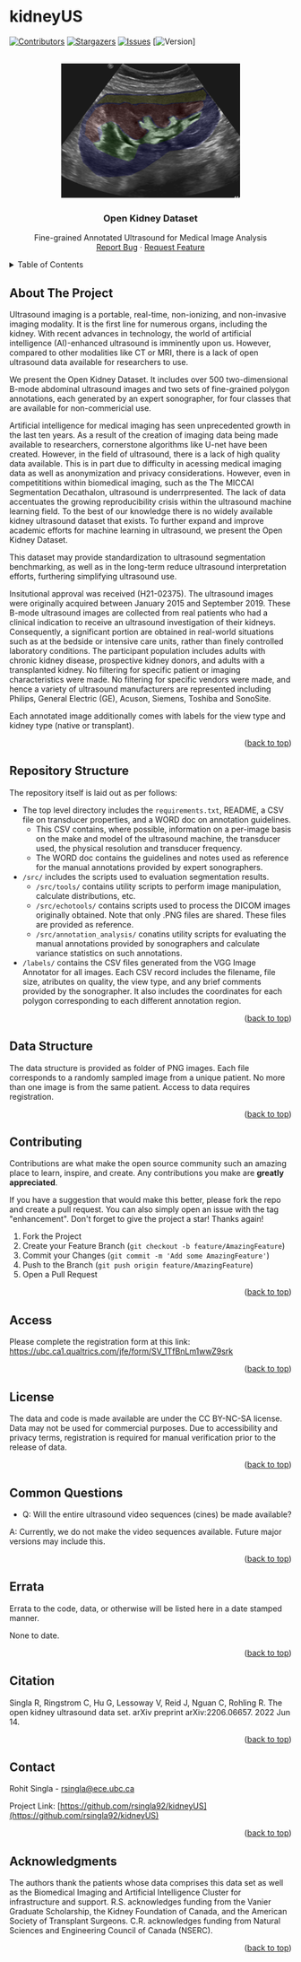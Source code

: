 # kidneyUS
<!-- PROJECT SHIELDS -->
<!--
*** I'm using markdown "reference style" links for readability.
*** Reference links are enclosed in brackets [ ] instead of parentheses ( ).
*** See the bottom of this document for the declaration of the reference variables
*** for contributors-url, forks-url, etc. This is an optional, concise syntax you may use.
*** https://www.markdownguide.org/basic-syntax/#reference-style-links
-->
[![Contributors][contributors-shield]][contributors-url]
[![Stargazers][stars-shield]][stars-url]
[![Issues][issues-shield]][issues-url]
[![Version][version-shield]]

<!-- PROJECT LOGO -->
<br />
<div align="center">
  <a href="https://github.com/rsingla92/kidneyUS">
    <img src="kidneyUSlogo.png" alt="Logo" width="320" height="240">
  </a>

<h3 align="center">Open Kidney Dataset</h3>
  <p align="center">
    Fine-grained Annotated Ultrasound for Medical Image Analysis
    <br />
    <a href="https://github.com/rsingla92/kidneyUS/issues">Report Bug</a>
    ·
    <a href="https://github.com/rsingla92/kidneyUS/issues">Request Feature</a>
  </p>
</div>

<!-- TABLE OF CONTENTS -->
<details>
  <summary>Table of Contents</summary>
  <ol>
    <li><a href="#about-the-project">About The Project</a></li>
    <li><a href="#repository-structure">Repository Structure</a></li>
    <li><a href="#data-structure">Data Structure</a></li>
    <li><a href="#contributing">Contributing</a></li>
    <li><a href="#access">Access</a></li>
    <li><a href="#license">License</a></li>
    <li><a href="#questions">Common Questions</a></li>
    <li><a href="#errata">Errata</a></li>
    <li><a href="#citation">Citation</a></li>
    <li><a href="#contact">Contact</a></li>
    <li><a href="#acknowledgments">Acknowledgments</a></li>
  </ol>
</details>


<!-- ABOUT THE PROJECT -->
## About The Project

Ultrasound imaging is a portable, real-time, non-ionizing, and non-invasive imaging modality. It is the first line for numerous organs, including the kidney. With recent advances in technology, the world of artificial intelligence (AI)-enhanced ultrasound is imminently upon us. However, compared to other modalities like CT or MRI, there is a lack of open ultrasound data available for researchers to use.

We present the Open Kidney Dataset. It includes over 500 two-dimensional B-mode abdominal ultrasound images and two sets of fine-grained polygon annotations, each generated by an expert sonographer, for four classes that are available for non-commericial use.

Artificial intelligence for medical imaging has seen unprecedented growth in the last ten years. As a result of the creation of imaging data being made available to researchers, cornerstone algorithms like U-net have been created. However, in the field of ultrasound, there is a lack of high quality data available. This is in part due to difficulty in acessing medical imaging data as well as anonymization and privacy considerations. However, even in competititions within biomedical imaging, such as the The MICCAI Segmentation Decathalon, ultrasound is underrpresented. The lack of data accentuates the growing reproducibility crisis within the ultrasound machine learning field. To the best of our knowledge there is no widely available kidney ultrasound dataset that exists. To further expand and improve academic efforts for machine learning in ultrasound, we present the Open Kidney Dataset.

This dataset may provide standardization to ultrasound segmentation benchmarking, as well as in the long-term reduce ultrasound interpretation efforts, furthering simplifying ultrasound use.

Insitutional approval was received (H21-02375). The ultrasound images were originally acquired between January 2015 and September 2019. These B-mode ultrasound images are collected from real patients who had a clinical indication to receive an ultrasound investigation of their kidneys. Consequently, a significant portion are obtained in real-world situations such as at the bedside or intensive care units, rather than finely controlled laboratory conditions. The participant population includes adults with chronic kidney disease, prospective kidney donors, and adults with a transplanted kidney. No filtering for specific patient or imaging characteristics were made. No filtering for specific vendors were made, and hence a variety of ultrasound manufacturers are represented including Philips, General Electric (GE), Acuson, Siemens, Toshiba and SonoSite.

Each annotated image additionally comes with labels for the view type and kidney type (native or transplant).

<p align="right">(<a href="#readme-top">back to top</a>)</p>

<!-- Repository Structure -->
## Repository Structure

The repository itself is laid out as per follows:

* The top level directory includes the `requirements.txt`, README, a CSV file on transducer properties, and a WORD doc on annotation guidelines. 
  * This CSV contains, where possible, information on a per-image basis on the make and model of the ultrasound machine, the transducer used, the physical resolution and transducer frequency.
  * The WORD doc contains the guidelines and notes used as reference for the manual annotations provided by expert sonographers.
* `/src/` includes the scripts used to evaluation segmentation results. 
  * `/src/tools/` contains utility scripts to perform image manipulation, calculate distributions, etc.
  * `/src/echotools/` contains scripts used to process the DICOM images originally obtained. Note that only .PNG files are shared. These files are provided as reference.
  * `/src/annotation_analysis/` conatins utility scripts for evaluating the manual annotations provided by sonographers and calculate variance statistics on such annotations.
* `/labels/` contains the CSV files generated from the VGG Image Annotator for all images. Each CSV record includes the filename, file size, atributes on quality, the view type, and any brief comments provided by the sonographer. It also includes the coordinates for each polygon corresponding to each different annotation region. 

<p align="right">(<a href="#readme-top">back to top</a>)</p>

<!-- Data Structure -->
## Data Structure

The data structure is provided as folder of PNG images. Each file corresponds to a randomly sampled image from a unique patient. No more than one image is from the same patient. Access to data requires registration.

<p align="right">(<a href="#readme-top">back to top</a>)</p>


<!-- CONTRIBUTING -->
## Contributing

Contributions are what make the open source community such an amazing place to learn, inspire, and create. Any contributions you make are **greatly appreciated**.

If you have a suggestion that would make this better, please fork the repo and create a pull request. You can also simply open an issue with the tag "enhancement".
Don't forget to give the project a star! Thanks again!

1. Fork the Project
2. Create your Feature Branch (`git checkout -b feature/AmazingFeature`)
3. Commit your Changes (`git commit -m 'Add some AmazingFeature'`)
4. Push to the Branch (`git push origin feature/AmazingFeature`)
5. Open a Pull Request

<p align="right">(<a href="#readme-top">back to top</a>)</p>

<!-- Access -->
## Access

Please complete the registration form at this link: https://ubc.ca1.qualtrics.com/jfe/form/SV_1TfBnLm1wwZ9srk

<p align="right">(<a href="#readme-top">back to top</a>)</p>


<!-- LICENSE -->
## License

The data and code is made available are under the CC BY-NC-SA license. Data may not be used for commercial purposes. Due to accessibility and privacy terms, registration is required for manual verification prior to the release of data.

<p align="right">(<a href="#readme-top">back to top</a>)</p>

<!-- Questions -->
## Common Questions

* Q: Will the entire ultrasound video sequences (cines) be made available?

A: Currently, we do not make the video sequences available. Future major versions may include this. 

<p align="right">(<a href="#readme-top">back to top</a>)</p>


<!-- ERRATA -->
## Errata
Errata to the code, data, or otherwise will be listed here in a date stamped manner.

None to date.

<p align="right">(<a href="#readme-top">back to top</a>)</p>


<!-- CITATION -->
## Citation

Singla R, Ringstrom C, Hu G, Lessoway V, Reid J, Nguan C, Rohling R. The open kidney ultrasound data set. arXiv preprint arXiv:2206.06657. 2022 Jun 14.

<p align="right">(<a href="#readme-top">back to top</a>)</p>


<!-- CONTACT -->
## Contact

Rohit Singla  - rsingla@ece.ubc.ca

Project Link: [https://github.com/rsingla92/kidneyUS](https://github.com/rsingla92/kidneyUS)

<p align="right">(<a href="#readme-top">back to top</a>)</p>


<!-- ACKNOWLEDGMENTS -->
## Acknowledgments

The authors thank the patients whose data comprises this data set as well as the
Biomedical Imaging and Artificial Intelligence Cluster for infrastructure and support.
R.S. acknowledges funding from the Vanier Graduate Scholarship, the Kidney
Foundation of Canada, and the American Society of Transplant Surgeons. C.R.
acknowledges funding from Natural Sciences and Engineering Council of Canada
(NSERC).

<p align="right">(<a href="#readme-top">back to top</a>)</p>


<!-- MARKDOWN LINKS & IMAGES -->
<!-- https://www.markdownguide.org/basic-syntax/#reference-style-links -->
[contributors-shield]: https://img.shields.io/github/contributors/rsingla92/kidneyUS.svg?style=for-the-badge
[contributors-url]: https://github.com/rsingla92/kidneyUS/graphs/contributors
[stars-shield]: https://img.shields.io/github/stars/rsingla92/kidneyUS.svg?style=for-the-badge
[stars-url]: https://github.com/rsingla92/kidneyUS/stargazers
[issues-shield]: https://img.shields.io/github/issues/rsingla92/kidneyUS.svg?style=for-the-badge
[issues-url]: https://github.com/rsingla92/kidneyUS/issues
[license-shield]: https://img.shields.io/github/license/rsingla92/kidneyUS.svg?style=for-the-badge
[license-url]: https://github.com/rsingla92/kidneyUS/blob/master/LICENSE.txt
[version-shield]: https://img.shields.io/badge/version-14%20June%202022-blue?style=for-the-badge
